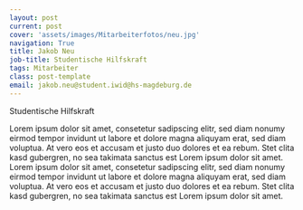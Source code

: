 ```yaml
---
layout: post
current: post
cover: 'assets/images/Mitarbeiterfotos/neu.jpg'
navigation: True
title: Jakob Neu
job-title: Studentische Hilfskraft
tags: Mitarbeiter
class: post-template
email: jakob.neu@student.iwid@hs-magdeburg.de
---
```

  
Studentische Hilfskraft


Lorem ipsum dolor sit amet, consetetur sadipscing elitr, sed diam nonumy eirmod tempor invidunt ut labore et dolore magna aliquyam erat, sed diam voluptua. At vero eos et accusam et justo duo dolores et ea rebum. Stet clita kasd gubergren, no sea takimata sanctus est Lorem ipsum dolor sit amet. Lorem ipsum dolor sit amet, consetetur sadipscing elitr, sed diam nonumy eirmod tempor invidunt ut labore et dolore magna aliquyam erat, sed diam voluptua. At vero eos et accusam et justo duo dolores et ea rebum. Stet clita kasd gubergren, no sea takimata sanctus est Lorem ipsum dolor sit amet.


